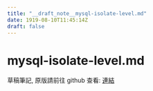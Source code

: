 ```yaml
---
title: "__draft_note__mysql-isolate-level.md"
date: 1919-08-10T11:45:14Z
draft: false
---
```


# mysql-isolate-level.md

草稿筆記, 原版請前往 github 查看: [連結](https://github.com/tinghaolai/just-random-note/blob/master/db/mysql/mysql-isolate-level.md)